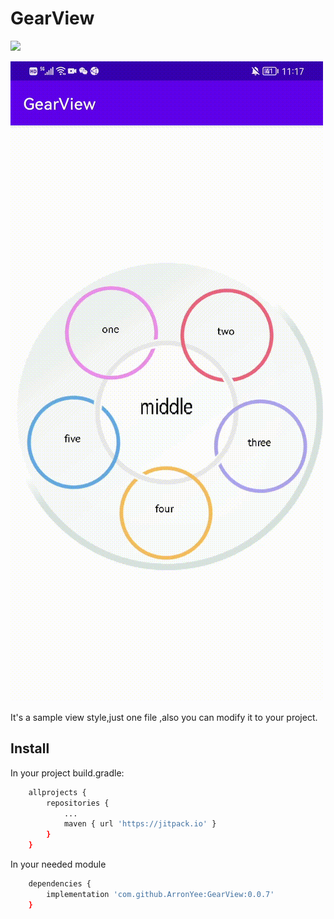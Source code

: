 # GearView

[![](https://jitpack.io/v/ArronYee/GearView.svg)](https://jitpack.io/#ArronYee/GearView)

![img](https://github.com/ArronYee/GearView/blob/main/SVID_20220128_111743_1.gif)

It's a sample view style,just one file ,also you can modify it to your project.


## Install

In your project build.gradle:

```sh
	allprojects {
		repositories {
			...
			maven { url 'https://jitpack.io' }
		}
	}
```

In your needed module
```sh
	dependencies {
		implementation 'com.github.ArronYee:GearView:0.0.7'
	}
```



